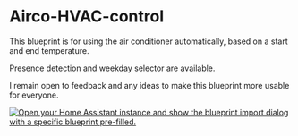 # Airco-HVAC-control

This blueprint is for using the air conditioner automatically, based on a start and end temperature.

Presence detection and weekday selector are available.

I remain open to feedback and any ideas to make this blueprint more usable for everyone.

[![Open your Home Assistant instance and show the blueprint import dialog with a specific blueprint pre-filled.](https://my.home-assistant.io/badges/blueprint_import.svg)](https://github.com/OoM-JaN/Airco-HVAC-control/blob/main/HVAC%20airco%20control.yaml)
